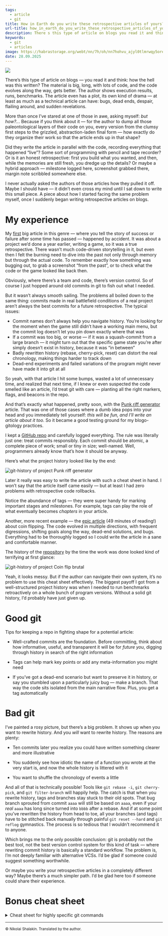 ```yaml
---
tags:
  - article
  - git
title: How in Earth do you write these retrospective articles of yours?
url-title: how_in_earth_do_you_write_these_retrospective_articles_of_yours
description: There s this type of article on blogs you read it and think how the hell was this written? The material is big, long, with lots of code, and the code evolves along the way, gets better. The author shows execution results, runs, benchmarks.
keywords:
  - git
  - articles
image: https://habrastorage.org/webt/nn/7h/oh/nn7hohvu_ajyl0tlmrwqy5orene.png
date: 28.09.2025
---
```


![](https://habrastorage.org/webt/nn/7h/oh/nn7hohvu_ajyl0tlmrwqy5orene.png)

There’s this type of article on blogs — you read it and think: how the hell was this written? The material is big, long, with lots of code, and the code evolves along the way, gets better. The author shows execution results, runs, benchmarks. The article even has a plot, its own kind of drama — at least as much as a technical article can have: bugs, dead ends, despair, flailing around, and sudden revelations.

More than once I’ve stared at one of those in awe, asking myself: _but how?.._. Because if you think about it — for the author to dump all those paleontological layers of their code on you, every version from the clumsy first steps to the grizzled, abstraction-laden final form — how exactly do they organize their work so that the article ends up in that shape?

Did they write the article in parallel with the code, recording everything that happened “live”? Some sort of programming with pencil and tape recorder? Or is it an honest retrospective: first you build what you wanted, and then, while the memories are still fresh, you dredge up the details? Or maybe a hybrid approach — milestone logged here, screenshot grabbed there, margin note scribbled somewhere else.

I never actually asked the authors of those articles how they pulled it off. Maybe I should have — it didn’t even cross my mind until I sat down to write this small piece. A piece about how I started facing the same problem myself, once I suddenly began writing retrospective articles on blogs.

# My experience

My [first](https://habr.com/ru/articles/794572/) big article in this genre — where you tell the story of success or failure after some time has passed — happened by accident. It was about a project we’d done a year earlier, writing a game, so it was a true retrospective. There wasn’t much code-driven storytelling in it, but even then I felt the burning need to dive into the past not only through memory but through the actual code. To remember exactly how something was bugging out, to grab a screenshot “from the past”, or to check what the code or the game looked like back then.

Obviously, where there’s a team and code, there’s version control. So of course I just hopped around old commits in git to fish out what I needed.

But it wasn’t always smooth sailing. The problems all boiled down to the same thing: commits made in real battlefield conditions of a real project aren’t always the best commits for a future retrospective. The typical issues:

- Commit names don’t always help you navigate history. You’re looking for the moment when the game still didn’t have a working main menu, but the commit log doesn’t let you pin down exactly where that was
- If a commit was too big, or worse — if it was a squash-commit from a large branch — it might turn out that the specific game state you’re after simply doesn’t exist in history, because it was “in between”
- Badly rewritten history (rebase, cherry-pick, reset) can distort the real chronology, making things harder to track down
- Dead-end experiments and failed variations of the program might never have made it into git at all

So yeah, with that article I hit some bumps, wasted a lot of unnecessary time, and realized that next time, if I knew or even suspected the code smelled like an article, I’d treat git with care — planting all the right markers, flags, and beacons in the repo.

And that’s exactly what happened, pretty soon, with the [Punk riff generator](https://habr.com/ru/articles/831852/) article. That was one of those cases where a dumb idea pops into your head and you immediately tell yourself: _this will be fun, and I’ll write an article about it too_. So it became a good testing ground for my blogo-gitology practices.

I kept a [GitHub repo](https://github.com/AskePit/punk-riff-generator) and carefully logged everything. The rule was literally just one: treat commits responsibly. Each commit should be atomic, a complete piece of work; small or tiny in size; well-named. Well, programmers already know that’s how it should be anyway.

Here’s what the project history looked like by the end:

![git-history of project Punk riff generator](https://habrastorage.org/webt/ia/pd/p4/iapdp481fnizaeh4-9ltadvsdj4.png)

Later it really was easy to write the article with such a cheat sheet in hand. I won’t say that the article itself came easily — but at least I had zero problems with retrospective code rollbacks.

Notice the abundance of tags — they were super handy for marking important stages and milestones. For example, tags can play the role of what eventually becomes _chapters_ in your article.

Another, more recent example — the [epic article](https://habr.com/ru/articles/950046/) (49 minutes of reading!) about coin flipping. The code evolved in multiple directions, with frequent digressions, shifting goals along the way, dead-end solutions, and bugs. Everything had to be thoroughly logged so I could write the article in a sane and comfortable manner.

The history of the [repository](https://github.com/AskePit/coin-flip-brutal) by the time the work was done looked kind of terrifying at first glance:

![git-history of project Coin flip brutal](https://habrastorage.org/webt/nj/im/ru/njimrufubyfl23eaqdvxj9pyfvc.png)

Yeah, it looks messy. But if the author can navigate their own system, it’s no problem to use this cheat sheet effectively. The biggest payoff I got from a well-structured project history was when I needed to run benchmarks retroactively on a whole bunch of program versions. Without a solid git history, I’d probably have just given up.

# Good git

Tips for keeping a repo in fighting shape for a potential article:

- Well-crafted commits are the foundation. Before committing, think about how informative, useful, and transparent it will be for _future you_, digging through history in search of the right information
    
- Tags can help mark key points or add any meta-information you might need
    
- If you’ve got a dead-end scenario but want to preserve it in history, or say you stumbled upon a particularly juicy bug — make a branch. That way the code sits isolated from the main narrative flow. Plus, you get a tag automatically
    

# Bad git

I’ve painted a rosy picture, but there’s a big problem. It shows up when you want to rewrite history. And you _will_ want to rewrite history. The reasons are plenty:

- Ten commits later you realize you could have written something clearer and more illustrative
    
- You suddenly see how idiotic the name of a function you wrote at the very start is, and now the whole history is littered with it
    
- You want to shuffle the chronology of events a little
    

And all of that is technically possible! Tools like `git rebase -i`, `git cherry-pick`, and `git filter-branch` will happily help. The catch is that when you rewrite history, tags and branches stay stuck to their old spots. That bug branch sprouted from commit `aaaa` will still be based on `aaaa`, even if your _real_ `aaaa` has long since turned into `bbbb` after a rebase. And if at some point you’ve rewritten the history from head to toe, all your branches (and tags) have to be stitched back manually through painful `git reset --hard` and `git reflog` gymnastics. The process is so tedious that I wouldn’t recommend it to anyone.

Which brings me to the only possible conclusion: git is probably not the best tool, not the best version control system for this kind of task — where rewriting commit history is basically a standard workflow. The problem is, I’m not deeply familiar with alternative VCSs. I’d be glad if someone could suggest something worthwhile.

Or maybe you write your retrospective articles in a completely different way? Maybe there’s a much simpler path. I’d be glad here too if someone could share their experience.

# Bonus cheat sheet

<details>
  <summary>Cheat sheet for highly specific git commands</summary>
  
- Rename function `doWork` to `spin` across the *entire* history:

```bash
git filter-branch --tree-filter 'find . -type f -name "*.cpp" | xargs sed -i "s/doWork/spin/g"' -- --all
```

- Same thing, but only for a commit range:

```bash
git filter-branch --tree-filter 'find . -type f -name "*.cpp" | xargs sed -i "s/doWork/spin/g"' -- --all deadbe..abcdef
```

- Delete all local tags:

```bash
git tag -d $(git tag -l)
```

- Delete all remote tags:

```bash
git ls-remote --tags origin | awk '{print $2}' | sed 's#refs/tags/##' | while read -r tag; do
  git push origin --delete "$tag"
done
```

- Swap commits `aaa1` and `aaa2`:

  - Run `git rebase -i aaaa1~`
  - In the commit list, swap the lines for `aaa1` and `aaa2`
  - Resolve conflicts

- Split an old commit into several:

  - Run `git rebase -i aaaa~`
  - In the commit list, mark commit `aaaa` as `e` (edit) and continue
  - `git reset HEAD~`
  - Then create as many new commits from the unstaged changes as you like

- From a bunch of changes in one file, stage only the ones you want:

```bash
# launches interactive staging mode
git add -p
```
</details>

---
<small>© Nikolai Shalakin. Translated by the author.</small>
